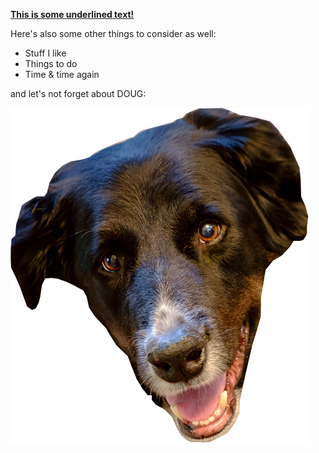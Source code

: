 **<u>This is some underlined text!</u>**

Here's also some other things to consider as well:

- Stuff I like
- Things to do
- Time & time again

and let's not forget about DOUG:

![doug](Images/doug.png)